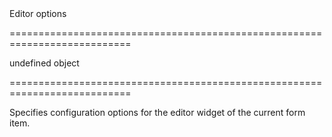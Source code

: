 <!--**
/*-------------------------------------------
    Auto-generated file. Do not modify.
-------------------------------------------

**-->
<!--d-->Editor options<!--/d-->
===========================================================================
<!--default-->undefined<!--/default-->
<!--type-->object<!--/type-->
===========================================================================

<!--shortDescription-->
Specifies configuration options for the editor widget of the current form item.
<!--/shortDescription-->

<!--fullDescription-->

<!--/fullDescription-->
